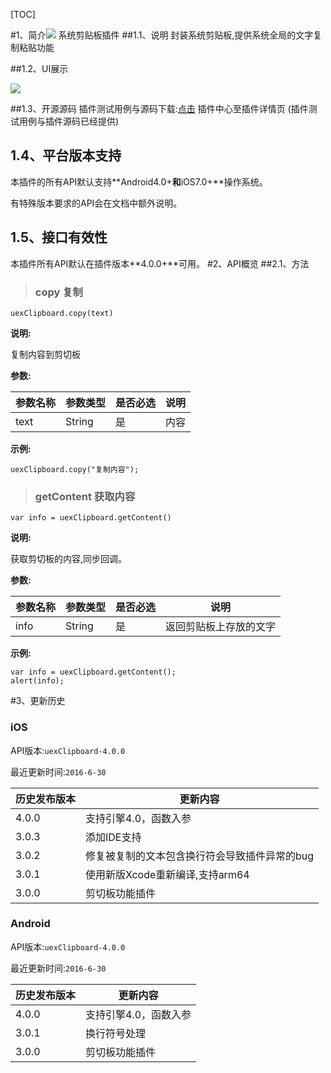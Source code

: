 [TOC]

#1、简介[![](http://appcan-download.oss-cn-beijing.aliyuncs.com/%E5%85%AC%E6%B5%8B%2Fgf.png)]()
系统剪贴板插件
##1.1、说明
 封装系统剪贴板,提供系统全局的文字复制粘贴功能

##1.2、UI展示

 ![](http://newdocx.appcan.cn/docximg/164619h2015x6t15y.png)
  
##1.3、开源源码
插件测试用例与源码下载:[点击](http://plugin.appcan.cn/details.html?id=205_index) 插件中心至插件详情页 (插件测试用例与插件源码已经提供)
## 1.4、平台版本支持

本插件的所有API默认支持**Android4.0+**和**iOS7.0+**操作系统。

有特殊版本要求的API会在文档中额外说明。

## 1.5、接口有效性

本插件所有API默认在插件版本**4.0.0+**可用。
#2、API概览
##2.1、方法
> ### copy 复制

`uexClipboard.copy(text)`

**说明:**

复制内容到剪切板

**参数:**

|  参数名称 | 参数类型  | 是否必选  |  说明 |
| ----- | ----- | ----- | ----- |
| text | String | 是 | 内容 |


**示例:**

```
uexClipboard.copy("复制内容");
```
> ### getContent 获取内容

`var info = uexClipboard.getContent()`

**说明:**

获取剪切板的内容,同步回调。

**参数:**

|  参数名称 | 参数类型  | 是否必选  |  说明 |
| ----- | ----- | ----- | ----- |
| info | String | 是 | 返回剪贴板上存放的文字 |


**示例:**

```
var info = uexClipboard.getContent();
alert(info);
```

#3、更新历史

### iOS

API版本:`uexClipboard-4.0.0`

最近更新时间:`2016-6-30`

| 历史发布版本 | 更新内容 |
| ----- | ----- |
| 4.0.0 | 支持引擎4.0，函数入参 |
| 3.0.3 | 添加IDE支持 |
| 3.0.2 | 修复被复制的文本包含换行符会导致插件异常的bug |
| 3.0.1 | 使用新版Xcode重新编译,支持arm64 |
| 3.0.0 | 剪切板功能插件 |

### Android

API版本:`uexClipboard-4.0.0`

最近更新时间:`2016-6-30`

| 历史发布版本 | 更新内容 |
| ----- | ----- |
| 4.0.0 | 支持引擎4.0，函数入参 |
| 3.0.1 | 换行符号处理 |
| 3.0.0 | 剪切板功能插件 |
